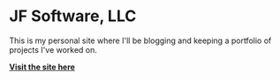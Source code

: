 # JF Software, LLC

This is my personal site where I'll be blogging and keeping a portfolio of projects I've worked on.

**[Visit the site here](http://j-francisco.github.io/)**